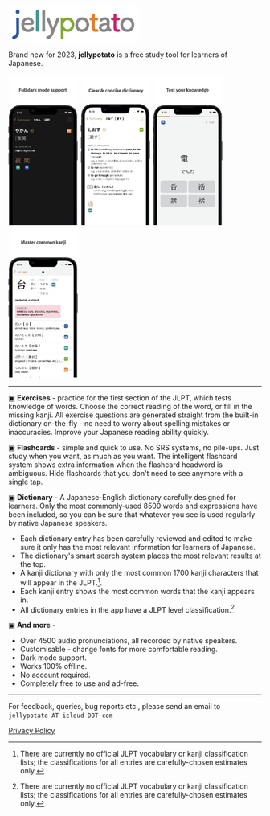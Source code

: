<picture>
  <img alt="jellypotato logo" src="assets/jellypotatologoheader.png" width="260" height="70">
</picture>

Brand new for 2023, **jellypotato** is a free study tool for learners of Japanese.

<picture>
  <a href="assets/appstore_darkmode_65.png"><img alt="screenshot 1" src="assets/appstore_darkmode_65.png" width="140" height="300"></a>
</picture>
<picture>
  <a href="assets/appstore_dictionary_65.png"><img alt="screenshot 2" src="assets/appstore_dictionary_65.png" width="140" height="300"></a>
</picture>
<picture>
  <a href="assets/appstore_exercise_65.png"><img alt="screenshot 3" src="assets/appstore_exercise_65.png" width="140" height="300"></a>
</picture>
<picture>
  <a href="assets/appstore_kanji_65.png"><img alt="screenshot 4" src="assets/appstore_kanji_65.png" width="140" height="300"></a>
</picture>

---

▣ **Exercises** - practice for the first section of the JLPT, which tests knowledge of words.
Choose the correct reading of the word, or fill in the missing kanji. 
All exercise questions are generated straight from the built-in dictionary on-the-fly - no need to worry about spelling mistakes or inaccuracies. 
Improve your Japanese reading ability quickly.

▣ **Flashcards** - simple and quick to use. No SRS systems, no pile-ups. Just study when you want, as much as you want.
The intelligent flashcard system shows extra information when the flashcard headword is ambiguous. 
Hide flashcards that you don't need to see anymore with a single tap.

▣ **Dictionary** - A Japanese-English dictionary carefully designed for learners. 
Only the most commonly-used 8500 words and expressions have been included, so you can be sure that whatever you see is used regularly by native Japanese speakers.
- Each dictionary entry has been carefully reviewed and edited to make sure it only has the most relevant information for learners of Japanese.
- The dictionary's smart search system places the most relevant results at the top.
- A kanji dictionary with only the most common 1700 kanji characters that will appear in the JLPT.[^1].
- Each kanji entry shows the most common words that the kanji appears in.
- All dictionary entries in the app have a JLPT level classification.[^1]

▣ **And more** - 
- Over 4500 audio pronunciations, all recorded by native speakers.
- Customisable - change fonts for more comfortable reading.
- Dark mode support.
- Works 100% offline.
- No account required.
- Completely free to use and ad-free.

[^1]: There are currently no official JLPT vocabulary or kanji classification lists; the classifications for all entries are carefully-chosen estimates only.

---

For feedback, queries, bug reports etc., please send an email to `jellypotato AT icloud DOT com`

[Privacy Policy](privacypolicy.md)
